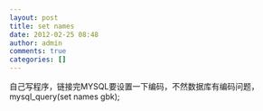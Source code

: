 ```yaml
---
layout: post
title: set names
date: 2012-02-25 08:48
author: admin
comments: true
categories: []
---
```

自己写程序，链接完MYSQL要设置一下编码，不然数据库有编码问题，mysql_query(set names gbk);
